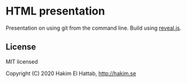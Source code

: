 # HTML presentation

Presentation on using git from the command line.
Build using [reveal.js](https://github.com/hakimel/reveal.js).

## License

MIT licensed

Copyright (C) 2020 Hakim El Hattab, http://hakim.se
